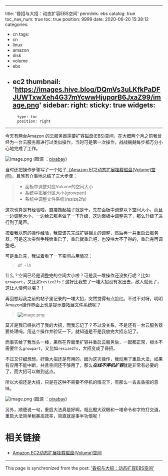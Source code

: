 
---
title: '昏招与大招：动态扩容EBS空间'
permlink: ebs
catalog: true
toc_nav_num: true
toc: true
position: 9999
date: 2020-06-20 15:38:12
categories:
- cn
tags:
- cn
- linux
- amazon
- disk
- volume
- ebs
- ec2
thumbnail: 'https://images.hive.blog/DQmVs3uLKfkPaDFJUWTxwXeh4G37mYcwwHjupqrB6JxaZ99/image.png'
sidebar:
    right:
        sticky: true
widgets:
    -
        type: toc
        position: right
---


今天有两台Amazon 的云服务器需要扩容磁盘(EBS)空间，在大概两个月之前我曾经为一台云服务器进行过类似操作，当时可是第一次操作，战战兢兢每步都万分小心地完成了工作。

![image.png](https://images.hive.blog/DQmVs3uLKfkPaDFJUWTxwXeh4G37mYcwwHjupqrB6JxaZ99/image.png)
(图源 ：[pixabay](https://pixabay.com/))

当时还把操作步骤写了一个帖子[《Amazon EC2动态扩展挂载磁盘(Volume)空间》](https://hive.blog/hive-105017/@oflyhigh/amazon-ec2-volume)，且煞有介事地总结了三大步骤：
>* 面板中调整对应Volume的空间大小
>* 系统中拓展分区大小(growpart)
>* 系统中调整文件系统(resize2fs)


这次也算是有经验啦，直接撸起袖子就是干，先在面板中调整以下空间大小，而且一边调整大小，一边给云服务做了一下升级，这边面板中调整完了，那么升级了进行到了尾声。

按着我以前的操作经验，我应该先完成扩容相关的调整，然后再一并重启云服务器。可是这次突然手残给重启了，重启就重启吧，也没啥大不了得的，重启完再调整吧。

可是重启完，我试着看了一下空间占用情况：
>`df -lh`

什么？空间已经是调整完的空间大小啦？可是我一堆操作还没执行呢？比如`growpart`，又比如`resize2fs`！这好比我憋了一堆大招没有发出去，敌人就死了，这让人情何以堪？！

再回想起我之前的帖子里记录的一堆大招，突然觉得有点脸红。不过不对呀，明明Amazon操作界面上也是提示要拓展文件系统呢？
>![image.png](https://images.hive.blog/DQmbZhV91tmog4LzuoTSerH5qRpp3sU48xXpLfFr28qPZtm/image.png)

莫非是我已经执行了我的大招，而我忘记了？不过没关系，不是还有一台云服务器要处理吗，用这个操作并验证一下，就知道是不是我放完大招忘记了。

而事实给了我当头一棒，果然在界面里扩容并重启云服务后，一起都正常，根本不需要什么`growpart`，又比如`resize2fs`，大招变成了昏招。

不过又仔细想想，好像大招还是有用的，因为这次操作，我动用了重启大法，如果有应用不能中断，并且空间还不够用了，那么***在线不停机扩容***就是非常有必要的了，而大招可以做到这点。

所以大招还是大招，只是在这种不需要不停机的情况下，有那么一丢丢昏招的意味。

![image.png](https://images.hive.blog/DQmNxVS6Sht1buY7DNowtYfTzdFUu9boz7QYYQcc7v9HTDF/image.png)
(图源 ：[pixabay](https://pixabay.com/))

另外，顺便说一句，重启大法真是好啊，相比瞪大双眼和一堆命令和字符打交道，重启大法简单粗暴高效率，简直就是事半功倍呢！

# 相关链接

* [Amazon EC2动态扩展挂载磁盘(Volume)空间](https://hive.blog/hive-105017/@oflyhigh/amazon-ec2-volume)

- - -

This page is synchronized from the post: ['昏招与大招：动态扩容EBS空间'](https://steemit.com/@oflyhigh/ebs)
